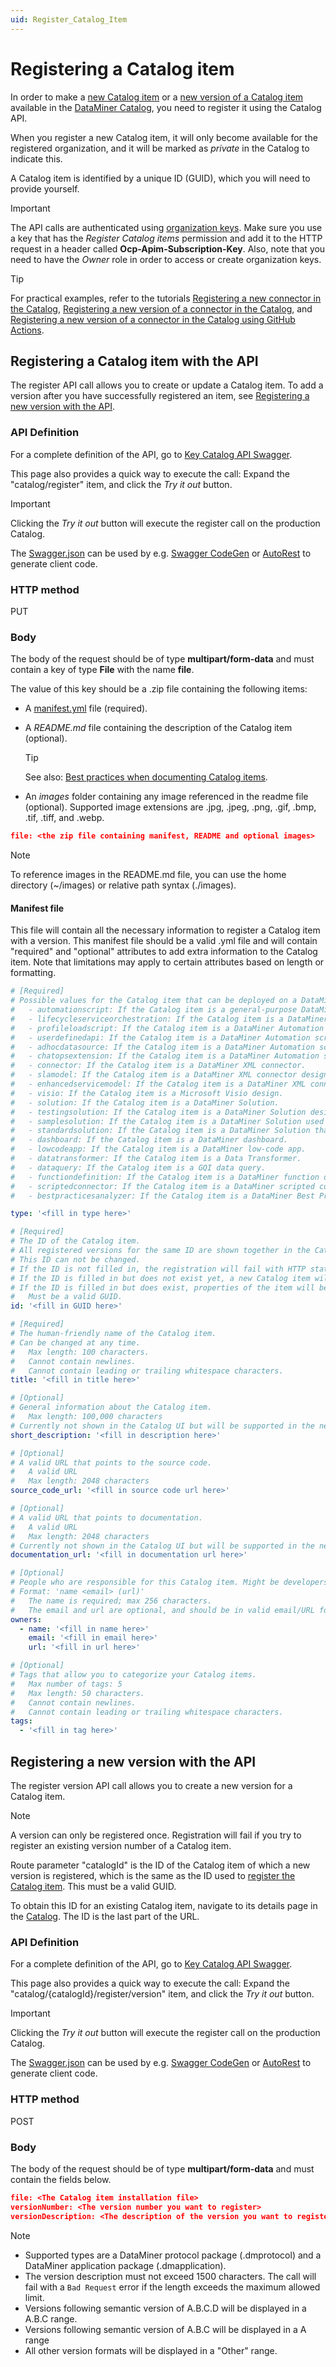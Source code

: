 ```yaml
---
uid: Register_Catalog_Item
---
```


# Registering a Catalog item

In order to make a [new Catalog item](#registering-a-catalog-item-with-the-api) or a [new version of a Catalog item](#registering-a-new-version-with-the-api) available in the [DataMiner Catalog](https://catalog.dataminer.services/), you need to register it using the Catalog API.

When you register a new Catalog item, it will only become available for the registered organization, and it will be marked as *private* in the Catalog to indicate this.

A Catalog item is identified by a unique ID (GUID), which you will need to provide yourself.

> [!IMPORTANT]
> The API calls are authenticated using [organization keys](xref:Managing_DCP_keys#organization-keys). Make sure you use a key that has the *Register Catalog items* permission and add it to the HTTP request in a header called **Ocp-Apim-Subscription-Key**. Also, note that you need to have the *Owner* role in order to access or create organization keys.

> [!TIP]
> For practical examples, refer to the tutorials [Registering a new connector in the Catalog](xref:Tutorial_Register_Catalog_Item), [Registering a new version of a connector in the Catalog](xref:Tutorial_Register_Catalog_Version), and [Registering a new version of a connector in the Catalog using GitHub Actions](xref:Tutorial_Register_Catalog_Version_GitHub_Actions).

## Registering a Catalog item with the API

The register API call allows you to create or update a Catalog item. To add a version after you have successfully registered an item, see [Registering a new version with the API](#registering-a-new-version-with-the-api).

### API Definition

For a complete definition of the API, go to [Key Catalog API Swagger](https://catalogapi-prod.cca-prod.aks.westeurope.dataminer.services/swagger/index.html?urls.primaryName=Key+Catalog+API+v2.0).

This page also provides a quick way to execute the call: Expand the "catalog/register" item, and click the *Try it out* button.

> [!IMPORTANT]
> Clicking the *Try it out* button will execute the register call on the production Catalog.

The [Swagger.json](https://catalogapi-prod.cca-prod.aks.westeurope.dataminer.services/swagger/key-catalog_2.0/swagger.json) can be used by e.g. [Swagger CodeGen](https://swagger.io/docs/open-source-tools/swagger-codegen/) or [AutoRest](https://azure.github.io/autorest/generate/) to generate client code.

### HTTP method

PUT

### Body

The body of the request should be of type **multipart/form-data** and must contain a key of type **File** with the name **file**.

The value of this key should be a .zip file containing the following items:

- A [manifest.yml](xref:Register_Catalog_Item#manifest-file) file (required).

- A *README.md* file containing the description of the Catalog item (optional).

  > [!TIP]
  > See also: [Best practices when documenting Catalog items](xref:Best_Practices_When_Documenting_Catalog_Items).

- An *images* folder containing any image referenced in the readme file (optional). Supported image extensions are .jpg, .jpeg, .png, .gif, .bmp, .tif, .tiff, and .webp.

```json
file: <the zip file containing manifest, README and optional images>
```

> [!NOTE]
> To reference images in the README.md file, you can use the home directory (~/images) or relative path syntax (./images).

#### Manifest file

This file will contain all the necessary information to register a Catalog item with a version. This manifest file should be a valid .yml file and will contain "required" and "optional" attributes to add extra information to the Catalog item. Note that limitations may apply to certain attributes based on length or formatting.

```yml
# [Required]
# Possible values for the Catalog item that can be deployed on a DataMiner System:
#   - automationscript: If the Catalog item is a general-purpose DataMiner Automation script.
#   - lifecycleserviceorchestration: If the Catalog item is a DataMiner Automation script designed to manage the life cycle of a service.
#   - profileloadscript: If the Catalog item is a DataMiner Automation script designed to load a standard DataMiner profile.
#   - userdefinedapi: If the Catalog item is a DataMiner Automation script designed as a user-defined API.
#   - adhocdatasource: If the Catalog item is a DataMiner Automation script designed for an ad hoc data source integration.
#   - chatopsextension: If the Catalog item is a DataMiner Automation script designed as a ChatOps extension.
#   - connector: If the Catalog item is a DataMiner XML connector.
#   - slamodel: If the Catalog item is a DataMiner XML connector designed as DataMiner Service Level Agreement model.
#   - enhancedservicemodel: If the Catalog item is a DataMiner XML connector designed as DataMiner enhanced service model.
#   - visio: If the Catalog item is a Microsoft Visio design.
#   - solution: If the Catalog item is a DataMiner Solution.
#   - testingsolution: If the Catalog item is a DataMiner Solution designed for automated testing and validation.
#   - samplesolution: If the Catalog item is a DataMiner Solution used for training and education.
#   - standardsolution: If the Catalog item is a DataMiner Solution that is an out-of-the-box solution for a specific use case or application.
#   - dashboard: If the Catalog item is a DataMiner dashboard.
#   - lowcodeapp: If the Catalog item is a DataMiner low-code app.
#   - datatransformer: If the Catalog item is a Data Transformer.
#   - dataquery: If the Catalog item is a GQI data query.
#   - functiondefinition: If the Catalog item is a DataMiner function definition.
#   - scriptedconnector: If the Catalog item is a DataMiner scripted connector.
#   - bestpracticesanalyzer: If the Catalog item is a DataMiner Best Practices Analysis file.

type: '<fill in type here>'

# [Required] 
# The ID of the Catalog item.
# All registered versions for the same ID are shown together in the Catalog.
# This ID can not be changed. 
# If the ID is not filled in, the registration will fail with HTTP status code 500. 
# If the ID is filled in but does not exist yet, a new Catalog item will be registered with this ID.
# If the ID is filled in but does exist, properties of the item will be overwritten.
#   Must be a valid GUID.
id: '<fill in GUID here>'

# [Required] 
# The human-friendly name of the Catalog item. 
# Can be changed at any time.
#   Max length: 100 characters.
#   Cannot contain newlines.
#   Cannot contain leading or trailing whitespace characters.
title: '<fill in title here>'

# [Optional]
# General information about the Catalog item.
#   Max length: 100,000 characters
# Currently not shown in the Catalog UI but will be supported in the near future.
short_description: '<fill in description here>'

# [Optional]
# A valid URL that points to the source code.
#   A valid URL
#   Max length: 2048 characters
source_code_url: '<fill in source code url here>'

# [Optional]
# A valid URL that points to documentation.
#   A valid URL
#   Max length: 2048 characters
# Currently not shown in the Catalog UI but will be supported in the near future.
documentation_url: '<fill in documentation url here>'

# [Optional]
# People who are responsible for this Catalog item. Might be developers, but this is not required.
# Format: 'name <email> (url)'
#   The name is required; max 256 characters.
#   The email and url are optional, and should be in valid email/URL formats.
owners:
  - name: '<fill in name here>'
    email: '<fill in email here>'
    url: '<fill in url here>'

# [Optional]
# Tags that allow you to categorize your Catalog items.
#   Max number of tags: 5
#   Max length: 50 characters.
#   Cannot contain newlines.
#   Cannot contain leading or trailing whitespace characters.
tags:
  - '<fill in tag here>'
```

## Registering a new version with the API

The register version API call allows you to create a new version for a Catalog item.

> [!NOTE]
> A version can only be registered once. Registration will fail if you try to register an existing version number of a Catalog item.

Route parameter "catalogId" is the ID of the Catalog item of which a new version is registered, which is the same as the ID used to [register the Catalog item](#registering-a-catalog-item-with-the-api). This must be a valid GUID.

To obtain this ID for an existing Catalog item, navigate to its details page in the [Catalog](https://catalog.dataminer.services/). The ID is the last part of the URL.

### API Definition

For a complete definition of the API, go to [Key Catalog API Swagger](https://catalogapi-prod.cca-prod.aks.westeurope.dataminer.services/swagger/index.html?urls.primaryName=Key+Catalog+API+v2.0).

This page also provides a quick way to execute the call: Expand the "catalog/{catalogId}/register/version" item, and click the *Try it out* button.

> [!IMPORTANT]
> Clicking the *Try it out* button will execute the register call on the production Catalog.

The [Swagger.json](https://catalogapi-prod.cca-prod.aks.westeurope.dataminer.services/swagger/key-catalog_2.0/swagger.json) can be used by e.g. [Swagger CodeGen](https://swagger.io/docs/open-source-tools/swagger-codegen/) or [AutoRest](https://azure.github.io/autorest/generate/) to generate client code.

### HTTP method

POST

### Body

The body of the request should be of type **multipart/form-data** and must contain the fields below.

```json
file: <The Catalog item installation file>
versionNumber: <The version number you want to register>
versionDescription: <The description of the version you want to register>
```

> [!NOTE]
>
> - Supported types are a DataMiner protocol package (.dmprotocol) and a DataMiner application package (.dmapplication).
> - The version description must not exceed 1500 characters. The call will fail with a `Bad Request` error if the length exceeds the maximum allowed limit.<!-- RN 40956 -->
> - Versions following semantic version of A.B.C.D will be displayed in a A.B.C range.
> - Versions following semantic version of A.B.C will be displayed in a A range
> - All other version formats will be displayed in a "Other" range.
